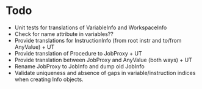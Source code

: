 # Todo

* Unit tests for translations of VariableInfo and WorkspaceInfo
* Check for name attribute in variables??
* Provide translations for InstructionInfo (from root instr and to/from AnyValue) + UT
* Provide translation of Procedure to JobProxy + UT
* Provide translation between JobProxy and AnyValue (both ways) + UT
* Rename JobProxy to JobInfo and dump old JobInfo
* Validate uniqueness and absence of gaps in variable/instruction indices when creating Info objects.
